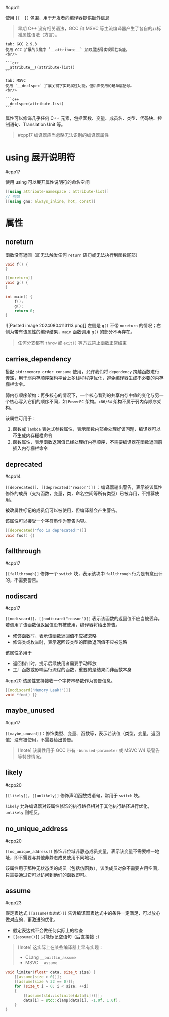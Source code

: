 #cpp11 

使用 `[[  ]]` 包围，用于开发者向编译器提供额外信息

> 早期 C++ 没有相关语法，GCC 和 MSVC 等主流编译器产生了各自的非标准属性语法（方言）。

````tabs
tab: GCC 2.9.3
使用 GCC 扩展的关键字 `__attribute__` 加双层括号实现属性功能。
<br/>

```c++
__attribute__((attribute-list))
```

tab: MSVC
使用 `__declspec` 扩展关键字实现属性功能，但后面使用的是单层括号。
<br/>

```c++
__declspec(attribute-list)
```
````
属性可以修饰几乎任何 C++ 元素，包括函数、变量、成员名、类型、代码块、控制语句、Translation Unit 等。

>  #cpp17 编译器应当忽略无法识别的编译器属性
# using 展开说明符
#cpp17

使用 using 可以展开属性说明符的命名空间

```c++
[[using attribute-namespace : attribute-list]]
// 例如
[[using gnu: always_inline, hot, const]]
```
# 属性
## noreturn

函数没有返回（即无法触发任何 `return` 语句或无法执行到函数尾部）

```cpp
void f() {
}

[[noreturn]]
void g() {
}

int main() {
    f();
    g();
    return 0;
}
  ```

![[Pasted image 20240804113113.png]]
左侧是 `g()` 不带 `noreturn` 的情况；右侧为带有该属性的编译结果，`main` 函数调用 `g()` 的部分不再存在。

> 任何分支都有 `throw` 或 `exit()` 等方式禁止函数正常结束
## carries_dependency

搭配 `std::memory_order_consume` 使用，允许我们将 `dependency` 跨越函数进行传递，用于弱内存顺序架构平台上多线程程序优化，避免编译器生成不必要的内存栅栏命令。

  弱内存顺序架构：再多核心的情况下，一个核心看到的共享内存中值的变化与另一个核心写入它们的顺序不同，如 `PowerPC` 架构。`x86/64` 架构不属于弱内存顺序架构。

  该属性可用于：

  1. 函数或 `lambda` 表达式参数属性，表示函数内部会处理好该问题，编译器可以不生成内存栅栏命令
  2. 函数属性，表示函数返回值已经处理好内存顺序，不需要编译器在函数返回前插入内存栅栏命令
## deprecated
#cpp14

`[[deprecated]]`、`[[deprecated("reason")]]` ：编译器输出警告，表示被该属性修饰的成员（支持函数，变量，类，命名空间等所有类型）已被弃用，不推荐使用。

被改属性标记的成员仍可以被使用，但编译器会产生警告。

该属性可以接受一个字符串作为警告内容。

  ```c++
  [[deprecated("foo is deprecated!")]]
  void foo() {}
  ```
## fallthrough
#cpp17

 `[[fallthrough]]` 修饰一个 `switch` 块，表示该块中 `fallthrough` 行为是有意设计的，不需要警告。
## nodiscard
#cpp17

`[[nodiscard]]`、`[[nodiscard("reason")]]` 表示该函数的返回值不应当被丢弃。若调用了该函数但返回值没有被使用，编译器将给出警告。
* 修饰函数时，表示该函数返回值不应被忽略
* 修饰类或枚举时，表示返回该类型的函数返回值不应被忽略

该属性多用于
* 返回指针时，提示后续使用者需要手动释放
* 工厂函数或影响运行流程的函数，重要的是结果而非函数本身

 #cpp20 该属性支持接收一个字符串参数作为警告信息。

  ```c++
  [[nodiscard("Memory Leak!")]]
  void *foo() {}
  ```
## maybe_unused
#cpp17

`[[maybe_unused]]`：修饰类型、变量、函数等，表示若该值（类型，变量，返回值）没有被使用，不需要给出警告。

> [!note] 该属性用于 GCC 带有 `-Wunused-parameter` 或 MSVC W4 级警告等特殊情况。
## likely
#cpp20

`[[likely]]`，`[[unlikely]]` 修饰声明函数或语句，常用于 `switch` 块。

`likely` 允许编译器对该属性修饰的执行路径相对于其他执行路径进行优化，`unlikely` 则相反。
## no_unique_address
#cpp20

`[[no_unique_address]]` 修饰非位域非静态成员变量，表示该变量不需要唯一地址，即不需要与其他非静态成员使用不同地址。

该属性用于那种无状态类的成员（包括仿函数），该类成员对象不需要占用空间，只需要通过它可以访问到他们的函数即可。
## assume
#cpp23

假定表达式  `[[assume(表达式)]]` 告诉编译器表达式中的条件一定满足，可以放心做对应的，更激进的优化。
* 假定表达式不会做任何实际上的检查
* `[[assume()]]` 只能标记空语句（后直接接 `;`）

> [!note] 这实际上在某些编译器上早有实现：
> * CLang `__builtin_assume`
> * MSVC `__assume`  

```cpp title:'可一次并行处理 32 个非负元素'
void limiter(float* data, size_t size) {
    [[assume(size > 0)]];
    [[assume(size % 32 == 0)]];
    for (size_t i = 0; i < size; ++i)
    {
        [[assume(std::isfinite(data[i]))]];
        data[i] = std::clamp(data[i], -1.0f, 1.0f);
    }
}
```